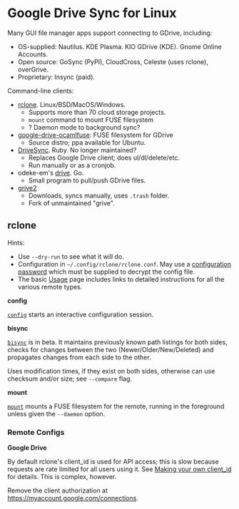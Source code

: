 Google Drive Sync for Linux
===========================

Many GUI file manager apps support connecting to GDrive, including:
- OS-supplied: Nautilus. KDE Plasma. KIO GDrive (KDE).
  Gnome Online Accounts.
- Open source: GoSync (PyPI), CloudCross, Celeste (uses rclone), overGrive.
- Proprietary: Insync (paid).

Command-line clients:
- [rclone]. Linux/BSD/MacOS/Windows.
  - Supports more than 70 cloud storage projects.
  - `mount` command to mount FUSE filesystem
  - ? Daemon mode to background sync?
- [google-drive-ocamlfuse]: FUSE filesystem for GDrive
  - Source distro; ppa available for Ubuntu.
- [DriveSync]. Ruby. No longer maintained?
  - Replaces Google Drive client; does ul/dl/delete/etc.
  - Run manually or as a cronjob.
- odeke-em's [drive]. Go.
  - Small program to pull/push GDrive files.
- [grive2]
  - Downloads, syncs manually, uses `.trash` folder.
  - Fork of unmaintained "grive".


rclone
------

Hints:
- Use `--dry-run` to see what it will do.
- Configuration in `~/.config/rclone/rclone.conf`. May use a [configuration
  password][rc-confenc] which must be supplied to decrypt the config file.
- The basic [Usage][rc-docs] page includes links to detailed instructions
  for all the various remote types.

__config__

[`config`] starts an interactive configuration session.

__bisync__

[`bisync`] is in beta. It maintains previously known path listings for both
sides, checks for changes between the two (Newer/Older/New/Deleted) and
propagates changes from each side to the other.

Uses modification times, if they exist on both sides, otherwise
can use checksum and/or size; see `--compare` flag.

__mount__

[`mount`] mounts a FUSE filesystem for the remote, running in the
foreground unless given the `--daemon` option.

### Remote Configs

__Google Drive__

By default rclone's client_id is used for API access; this is slow because
requests are rate limited for all users using it. See [Making your own
client_id][rc-mkGid] for details. This is complex, however.

Remove the client authorization at <https://myaccount.google.com/connections>.



<!-------------------------------------------------------------------->
[DriveSync]: https://github.com/MStadlmeier/drivesync
[drive]: https://github.com/odeke-em/drive
[google-drive-ocamlfuse]: https://github.com/astrada/google-drive-ocamlfuse
[rclone]: https://rclone.org/
[Grive2]: https://github.com/vitalif/grive2

<!-- rclone -->
[`bisync`]: https://rclone.org/commands/rclone_bisync/
[`config`]: https://rclone.org/commands/rclone_config/
[`mount`]: https://rclone.org/commands/rclone_mount/
[g-apicon]: https://console.developers.google.com/
[rc-confenc]: https://rclone.org/docs/#configuration-encryption
[rc-docs]: https://rclone.org/docs/
[rc-mkGid]: https://rclone.org/drive/#making-your-own-client-id
